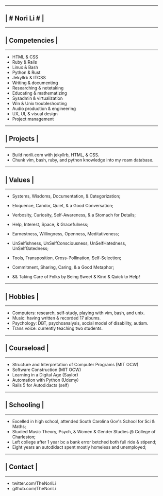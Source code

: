 -------------------------
|     # Nori Li #       |
-------------------------

-------------------------
##    | Competencies    |
-------------------------

  + HTML & CSS
  + Ruby & Rails
  + Linux & Bash
  + Python & Rust
  + Jekyllrb & ITCSS
  + Writing & documenting
  + Researching & notetaking
  + Educating & mathematizing
  + Sysadmin & virtualization
  + Win & Unix troubleshooting
  + Audio production & engineering
  + UX, UI, & visual design
  + Project management

-------------------------
##    | Projects        |
-------------------------
 
  + Build norili.com with jekyllrb, HTML, & CSS.
  + Chunk vim, bash, ruby, and python knowledge into my roam database.
  
-------------------------
##    | Values          |
-------------------------
 
  + Systems, Wisdoms, Documentation, & Categorization;
   - Eloquence, Candor, Quiet, & a Good Conversation;
  + Verbosity, Curiosity, Self-Awareness, & a Stomach for Details;
   - Help, Interest, Space, & Gracefulness;
  + Earnestness, Willingness, Openness, Meditativeness;
   - UnSelfishness, UnSelfConsciousness, UnSelfHatedness, UnSelfGatedness;
  + Tools, Transposition, Cross-Pollination, Self-Selection;
   - Commitment, Sharing, Caring, & a Good Metaphor;
  + && Taking Care of Folks by Being Sweet & Kind & Quick to Help!
  
-------------------------
##    | Hobbies         |
-------------------------
 
  + Computers:            research, self-study, playing with vim, bash, and unix.
  + Music:                having written & recorded 17 albums.
  + Psychology:           DBT, psychoanalysis, social model of disability, autism.
  + Trans voice:          currently teaching two students.
  
-------------------------
##    | Courseload      |
-------------------------
 
  + Structure and Interpretation of Computer Programs (MIT OCW)
  + Software Construction (MIT OCW)
  + Learning in a Digital Age (Saylor)
  + Automation with Python (Udemy)
  + Rails 5 for Autodidacts (self)
  
-------------------------
##    | Schooling       |
-------------------------
 
  + Excelled in high school, attended South Carolina Gov's School for Sci & Maths;
  + Studied Music Theory, Psych, & Women & Gender Studies @ College of Charleston;
  + Left college after 1 year bc a bank error botched both full ride & stipend;
  + Eight years an autodidact spent mostly homeless and unemployed;
  
-------------------------
##   | Contact          |
-------------------------
 
  + twitter.com/TheNoriLi
  + github.com/TheNoriLi
